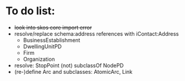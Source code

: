 # To do list:

* ~~look into skos core import error~~
* resolve/replace schema:address references with iContact:Address
  * BusinessEstablishment
  * DwellingUnitPD
  * Firm
  * Organization
* resolve: StopPoint (not) subclassOf NodePD
* (re-)define Arc and subclasses: AtomicArc, Link
